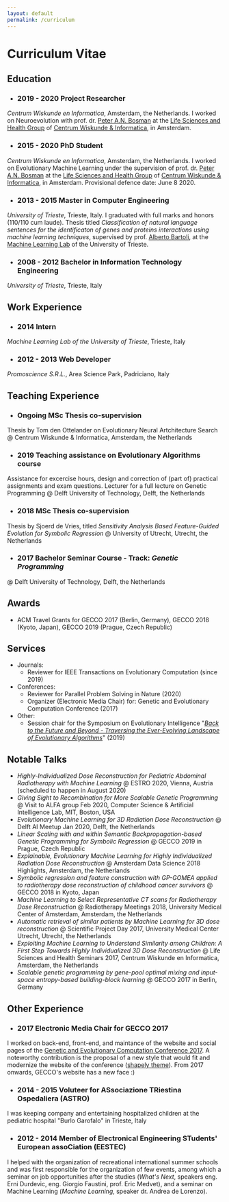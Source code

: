```yaml
---
layout: default
permalink: /curriculum
---
```

# Curriculum Vitae
## Education
- ### 2019 - 2020 **Project Researcher** 
_Centrum Wiskunde en Informatica_, Amsterdam, the Netherlands.
I worked on Neuroevolution with prof. dr. <a href="https://homepages.cwi.nl/~bosman/" target="_blank">Peter A.N. Bosman</a> at the <a href="https://www.cwi.nl/research/groups/life-sciences-and-health">Life Sciences and Health Group</a> of <a href="https://www.cwi.nl">Centrum Wiskunde &amp; Informatica</a>, in Amsterdam. 

- ### 2015 - 2020 **PhD Student** 
_Centrum Wiskunde en Informatica_, Amsterdam, the Netherlands.
I worked on Evolutionary Machine Learning under the supervision of prof. dr. <a href="https://homepages.cwi.nl/~bosman/" target="_blank">Peter A.N. Bosman</a> at the <a href="https://www.cwi.nl/research/groups/life-sciences-and-health">Life Sciences and Health Group</a> of <a href="https://www.cwi.nl">Centrum Wiskunde &amp; Informatica</a>, in Amsterdam. Provisional defence date: June 8 2020.

- ### 2013 - 2015 **Master in Computer Engineering**
_University of Trieste_, Trieste, Italy. 
I graduated with full marks and honors (110/110 cum laude). Thesis titled _Classification of natural language sentences for the identificaton of genes and proteins interactions using machine learning techniques_, supervised by prof. <a href="http://bartoli.inginf.units.it/" target="_blank">Alberto Bartoli</a>, at the <a href="http://machinelearning.inginf.units.it/" target="_blank">Machine Learning Lab</a> of the University of Trieste.


- ### 2008 - 2012 **Bachelor in Information Technology Engineering**
_University of Trieste_, Trieste, Italy


## Work Experience
- ### 2014 **Intern**
_Machine Learning Lab of the University of Trieste_, Trieste, Italy

- ### 2012 - 2013 **Web Developer**
_Promoscience S.R.L._, Area Science Park, Padriciano, Italy


## Teaching Experience
- ### Ongoing **MSc Thesis co-supervision** 
Thesis by Tom den Ottelander on Evolutionary Neural Artchitecture Search @ Centrum Wiskunde & Informatica, Amsterdam, the Netherlands
- ### 2019 **Teaching assistance on Evolutionary Algorithms course**
Assistance for excercise hours, design and correction of (part of) practical assignments and exam questions. 
Lecturer for a full lecture on Genetic Programming @ Delft University of Technology, Delft, the Netherlands
- ### 2018 **MSc Thesis co-supervision** 
Thesis by Sjoerd de Vries, titled <em>Sensitivity Analysis Based Feature-Guided Evolution for Symbolic Regression</em> @ University of Utrecht, Utrecht, the Netherlands 
- ### 2017 **Bachelor Seminar Course - Track: <em>Genetic Programming</em>** 
@ Delft University of Technology, Delft, the Netherlands


## Awards
- ACM Travel Grants for GECCO 2017 (Berlin, Germany), GECCO 2018 (Kyoto, Japan), GECCO 2019 (Prague, Czech Republic)

## Services
- Journals: 
  - Reviewer for IEEE Transactions on Evolutionary Computation (since 2019)
- Conferences: 
  - Reviewer for Parallel Problem Solving in Nature (2020)
  - Organizer (Electronic Media Chair) for: Genetic and Evolutionary Computation Conference (2017)
- Other: 
  - Session chair for the Symposium on Evolutionary Intelligence "[*Back to the Future and Beyond - Traversing the Ever-Evolving Landscape of Evolutionary Algorithms*](http://bit.ly/2k2XKMq)" (2019)

## Notable Talks
- _Highly-Individualized Dose Reconstruction for Pediatric Abdominal Radiotherapy with Machine Learning_ @ ESTRO 2020, Vienna, Austria (scheduled to happen in August 2020)
- _Giving Sight to Recombination for More Scalable Genetic Programming_ @ Visit to ALFA group Feb 2020, Computer Science & Artificial Intelligence Lab, MIT, Boston, USA
- _Evolutionary Machine Learning for 3D Radiation Dose Reconstruction_ @ Delft AI Meetup Jan 2020, Delft, the Netherlands
- _Linear Scaling with and within Semantic Backpropagation-based Genetic Programming for Symbolic Regression_ @ GECCO 2019 in Prague, Czech Republic
- _Explainable, Evolutionary Machine Learning for Highly Individualized Radiation Dose Reconstruction_ @ Amsterdam Data Science 2018 Highlights, Amsterdam, the Netherlands
- _Symbolic regression and feature construction with GP-GOMEA applied to radiotherapy dose reconstruction of childhood cancer survivors_ @ GECCO 2018 in Kyoto, Japan
- _Machine Learning to Select Representative CT scans for Radiotherapy Dose Reconstruction_ @ Radiotherapy Meetings 2018, University Medical Center of Amsterdam, Amsterdam, the Netherlands
- _Automatic retrieval of similar patients by Machine Learning for 3D dose reconstruction_ @ Scientific Project Day 2017, University Medical Center Utrecht, Utrecht, the Netherlands
- _Exploiting Machine Learning to Understand Similarity among Children: A First Step Towards Highly Individualized 3D Dose Reconstruction_ @ Life Sciences and Health Seminars 2017, Centrum Wiskunde en Informatica, Amsterdam, the Netherlands
- _Scalable genetic programming by gene-pool optimal mixing and input-space entropy-based building-block learning_ @ GECCO 2017 in Berlin, Germany 


## Other Experience
- ### 2017 **Electronic Media Chair for GECCO 2017**
I worked on back-end, front-end, and maintance of the website and social pages of the <a href="http://gecco-2017.sigevo.org/index.html" target="_blank">Genetic and Evolutionary Computation Conference 2017</a>. A noteworthy contribution is the proposal of a new style that would fit and modernize the website of the conference (<a href="https://colorlib.com/wp/themes/shapely/" target="_blank">shapely theme</a>). From 2017 onwards, GECCO's website has a new face :) 

- ### 2014 - 2015 **Voluteer for ASsociazione TRiestina Ospedaliera (ASTRO)**
I was keeping company and entertaining hospitalized children at the pediatric hospital "Burlo Garofalo" in Trieste, Italy

- ### 2012 - 2014 **Member of Electronical Engineering STudents' European assoCiation (EESTEC)**
I helped with the organization of recreational international summer schools and was first responsible for the organization of few events, among which a seminar on job opportunities after the studies (_What's Next_, speakers eng. Erni Durdevic, eng. Giorgio Faustini, prof. Eric Medvet), and a seminar on Machine Learning (_Machine Learning_, speaker dr. Andrea de Lorenzo).
